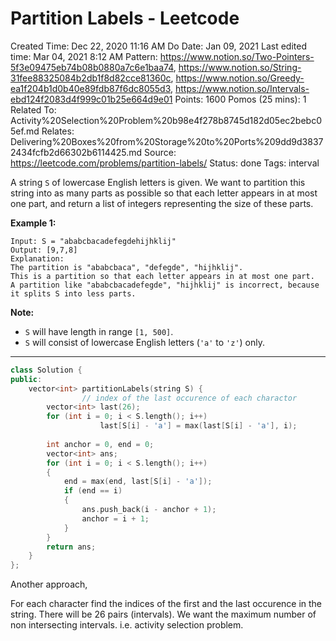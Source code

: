 # Partition Labels - Leetcode

Created Time: Dec 22, 2020 11:16 AM
Do Date: Jan 09, 2021
Last edited time: Mar 04, 2021 8:12 AM
Pattern: https://www.notion.so/Two-Pointers-5f3e09475eb74b08b0880a7c6e1baa74, https://www.notion.so/String-31fee88325084b2db1f8d82cce81360c, https://www.notion.so/Greedy-ea1f204b1d0b40e89fdb87f6dc8055d3, https://www.notion.so/Intervals-ebd124f2083d4f999c01b25e664d9e01
Points: 1600
Pomos (25 mins): 1
Related To: Activity%20Selection%20Problem%20b98e4f278b8745d182d05ec2bebc05ef.md
Relates: Delivering%20Boxes%20from%20Storage%20to%20Ports%209dd9d38372434fcfb2d66302b6114425.md
Source: https://leetcode.com/problems/partition-labels/
Status: done
Tags: interval

A string `S` of lowercase English letters is given. We want to partition this string into as many parts as possible so that each letter appears in at most one part, and return a list of integers representing the size of these parts.

**Example 1:**

```
Input: S = "ababcbacadefegdehijhklij"
Output: [9,7,8]
Explanation:
The partition is "ababcbaca", "defegde", "hijhklij".
This is a partition so that each letter appears in at most one part.
A partition like "ababcbacadefegde", "hijhklij" is incorrect, because it splits S into less parts.
```

**Note:**

- `S` will have length in range `[1, 500]`.
- `S` will consist of lowercase English letters (`'a'` to `'z'`) only.

---

```cpp
class Solution {
public:
    vector<int> partitionLabels(string S) {
				// index of the last occurence of each charactor
        vector<int> last(26); 
        for (int i = 0; i < S.length(); i++) 
					last[S[i] - 'a'] = max(last[S[i] - 'a'], i); 
        
        int anchor = 0, end = 0; 
        vector<int> ans; 
        for (int i = 0; i < S.length(); i++)
        {
            end = max(end, last[S[i] - 'a']); 
            if (end == i)
            {
                ans.push_back(i - anchor + 1); 
                anchor = i + 1; 
            }
        }
        return ans; 
    }
};
```

Another approach, 

For each character find the indices of the first and the last occurence in the string. There will be 26 pairs (intervals). We want the maximum number of non intersecting intervals. i.e. activity selection problem.
